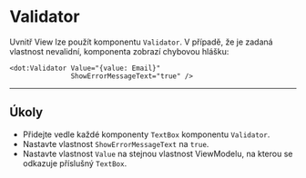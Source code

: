 ﻿---
Title: Validator
Moniker: validator
CodeTask:
    Path: 20_validator.dothtml.csx
    Default: LogIn_10.dothtml
    Correct: LogIn_20.dothtml
    Dependencies:
        - LogInViewModel_20.cs
        - .solution/LogIn/AccountService.cs
---

# Validator

Uvnitř View lze použít komponentu `Validator`. V případě, že je zadaná vlastnost nevalidní, komponenta zobrazí chybovou hlášku:

```dothtml
<dot:Validator Value="{value: Email}"
               ShowErrorMessageText="true" />
```

---

## Úkoly

- Přidejte vedle každé komponenty `TextBox` komponentu `Validator`.
- Nastavte vlastnost `ShowErrorMessageText` na `true`.
- Nastavte vlastnost `Value` na stejnou vlastnost ViewModelu, na kterou se odkazuje příslušný `TextBox`.
